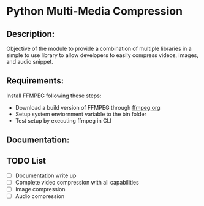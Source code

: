 # Python Multi-Media Compression

## Description:
Objective of the module to provide a combination of multiple libraries in a simple to use library to allow developers to easily compress videos, images, and audio snippet.

## Requirements:
Install FFMPEG following these steps:
- Download a build version of FFMPEG through [ffmpeg.org](https://ffmpeg.org/download.html)
- Setup system enviornment variable to the bin folder
- Test setup by executing ffmpeg in CLI

## Documentation:


## TODO List
- [ ] Documentation write up
- [ ] Complete video compression with all capabilities
- [ ] Image compression
- [ ] Audio compression 